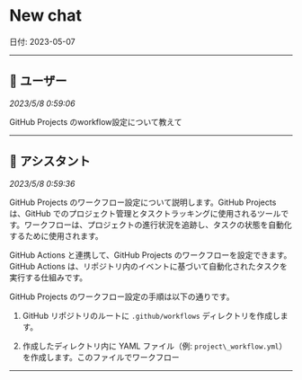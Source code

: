 # New chat

日付: 2023-05-07

---

## 👤 ユーザー
*2023/5/8 0:59:06*

GitHub Projects のworkflow設定について教えて

---

## 🤖 アシスタント
*2023/5/8 0:59:36*

GitHub Projects のワークフロー設定について説明します。GitHub Projects は、GitHub でのプロジェクト管理とタスクトラッキングに使用されるツールです。ワークフローは、プロジェクトの進行状況を追跡し、タスクの状態を自動化するために使用されます。

GitHub Actions と連携して、GitHub Projects のワークフローを設定できます。GitHub Actions は、リポジトリ内のイベントに基づいて自動化されたタスクを実行する仕組みです。

GitHub Projects のワークフロー設定の手順は以下の通りです。

1. GitHub リポジトリのルートに `.github/workflows` ディレクトリを作成します。

2. 作成したディレクトリ内に YAML ファイル（例: `project\_workflow.yml`）を作成します。このファイルでワークフロー

---
